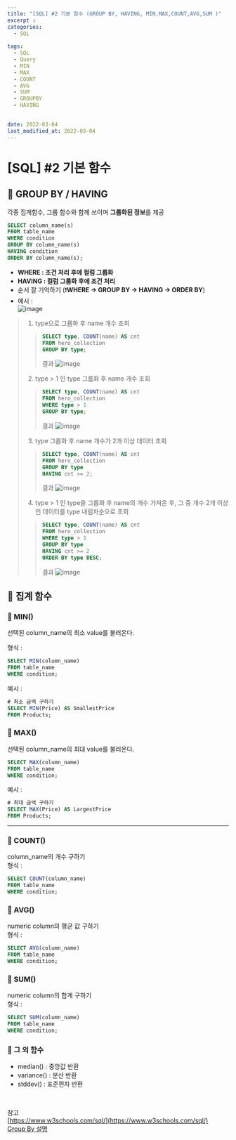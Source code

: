 ```yaml
---
title: "[SQL] #2 기본 함수 (GROUP BY, HAVING, MIN,MAX,COUNT,AVG,SUM )"
excerpt : 
categories:
  - SQL
  
tags:
  - SQL
  - Query
  - MIN
  - MAX
  - COUNT
  - AVG
  - SUM
  - GROUPBY
  - HAVING

  
date: 2022-03-04
last_modified_at: 2022-03-04
---
```


# [SQL] #2 기본 함수

## 📌 GROUP BY / HAVING
각종 집계함수, 그룹 함수와 함께 쓰이며 **그룹화된 정보**를 제공

```sql
SELECT column_name(s)
FROM table_name
WHERE condition
GROUP BY column_name(s)
HAVING condition
ORDER BY column_name(s);
```
- **WHERE : 조건 처리 후에 컬럼 그룹화**
- **HAVING : 컬럼 그룹화 후에 조건 처리**
- 순서 잘 기억하기 (❗️**WHERE -> GROUP BY -> HAVING -> ORDER BY**)
- 예시 : <br/>
![image](https://user-images.githubusercontent.com/31675698/156733167-36470260-3052-4a32-b272-3110fbc2fa8d.png)
> 1. type으로 그룹화 후 name 개수 조회
>> ```sql
>> SELECT type, COUNT(name) AS cnt
>> FROM hero_collection
>> GROUP BY type;
>> ```
>> 결과
>> ![image](https://user-images.githubusercontent.com/31675698/156733453-75e8fce2-3300-4c3f-b5ba-a559bccb3f51.png)
> 2. type > 1 인 type 그룹화 후 name 개수 조회
>> ```sql
>> SELECT type, COUNT(name) AS cnt
>> FROM hero_collection
>> WHERE type > 1
>> GROUP BY type;
>>```
>> 결과
>> ![image](https://user-images.githubusercontent.com/31675698/156734161-e4028fc4-d02c-4bcc-b31c-4b0c80ee6065.png)
> 3. type 그룹화 후 name 개수가 2개 이상 데이터 조회
>> ```sql
>> SELECT type, COUNT(name) AS cnt
>> FROM hero_collection
>> GROUP BY type
>> HAVING cnt >= 2;
>> ```
>> 결과
>> ![image](https://user-images.githubusercontent.com/31675698/156734488-12a830db-6e04-4420-9238-68918bbefe5f.png)
> 4. type > 1 인 type을 그룹화 후 name의 개수 가져온 후, 그 중 개수 2개 이상인 데이터를 type 내림차순으로 조회
>> ```sql
>> SELECT type, COUNT(name) AS cnt
>> FROM hero_collection
>> WHERE type > 1
>> GROUP BY type
>> HAVING cnt >= 2
>> ORDER BY type DESC;
>> ```
>> 결과
>> ![image](https://user-images.githubusercontent.com/31675698/156735027-df962c81-2702-4531-a412-35ec4ec401bb.png)




## 📌 집계 함수
### 📌 MIN()
선택된 column_name의 최소 value를 불러온다.<br/>

형식 :
```sql
SELECT MIN(column_name)
FROM table_name
WHERE condition;
```
예시 : 
```sql
# 최소 금액 구하기
SELECT MIN(Price) AS SmallestPrice
FROM Products;
```

### 📌 MAX()
선택된 column_name의 최대 value를 불러온다.
```sql
SELECT MAX(column_name)
FROM table_name
WHERE condition;
```
예시 :
```sql
# 최대 금액 구하기
SELECT MAX(Price) AS LargestPrice
FROM Products;
```

<hr/>

### 📌 COUNT()
column_name의 개수 구하기<br/>
형식 : 
```sql
SELECT COUNT(column_name)
FROM table_name
WHERE condition;
```

### 📌 AVG()
numeric column의 평균 값 구하기 <br/>
형식 : 
```sql
SELECT AVG(column_name)
FROM table_name
WHERE condition;
```

### 📌 SUM()
numeric column의 합계 구하기 <br/>
형식 :
```sql
SELECT SUM(column_name)
FROM table_name
WHERE condition;
```

### 📌 그 외 함수
- median() : 중앙값 반환
- variance() : 분산 반환
- stddev() : 표준편차 반환

<br/>

참고 <br/>
[https://www.w3schools.com/sql/](https://www.w3schools.com/sql/) <br/>
[Group By 설명](https://extbrain.tistory.com/56)